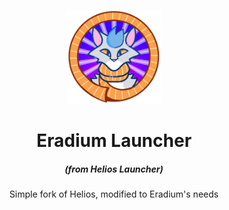 <p align="center"><img src="./app/assets/images/Eradium.png" width="150px" height="150px" alt="aventium softworks"></p>

<h1 align="center">Eradium Launcher</h1>

<em><h5 align="center">(from Helios Launcher)</h5></em>

<p align="center">Simple fork of Helios, modified to Eradium's needs</p>